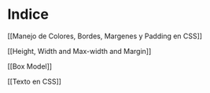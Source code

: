 # Indice

[[Manejo de Colores, Bordes, Margenes y Padding en CSS]]

[[Height, Width and Max-width and Margin]]

[[Box Model]]

[[Texto en CSS]]

